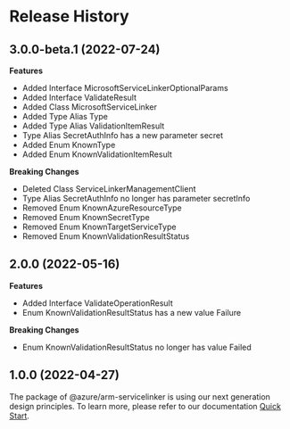 # Release History
    
## 3.0.0-beta.1 (2022-07-24)
    
**Features**

  - Added Interface MicrosoftServiceLinkerOptionalParams
  - Added Interface ValidateResult
  - Added Class MicrosoftServiceLinker
  - Added Type Alias Type
  - Added Type Alias ValidationItemResult
  - Type Alias SecretAuthInfo has a new parameter secret
  - Added Enum KnownType
  - Added Enum KnownValidationItemResult

**Breaking Changes**

  - Deleted Class ServiceLinkerManagementClient
  - Type Alias SecretAuthInfo no longer has parameter secretInfo
  - Removed Enum KnownAzureResourceType
  - Removed Enum KnownSecretType
  - Removed Enum KnownTargetServiceType
  - Removed Enum KnownValidationResultStatus
    
    
## 2.0.0 (2022-05-16)
    
**Features**

  - Added Interface ValidateOperationResult
  - Enum KnownValidationResultStatus has a new value Failure

**Breaking Changes**

  - Enum KnownValidationResultStatus no longer has value Failed
    
    
## 1.0.0 (2022-04-27)

The package of @azure/arm-servicelinker is using our next generation design principles. To learn more, please refer to our documentation [Quick Start](https://aka.ms/js-track2-quickstart).
